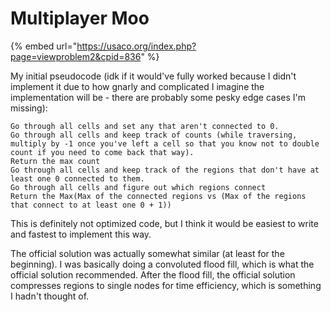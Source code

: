 # Multiplayer Moo

{% embed url="https://usaco.org/index.php?page=viewproblem2&cpid=836" %}

My initial pseudocode (idk if it would've fully worked because I didn't implement it due to how gnarly and complicated I imagine the implementation will be - there are probably some pesky edge cases I'm missing):

```
Go through all cells and set any that aren't connected to 0.
Go through all cells and keep track of counts (while traversing, multiply by -1 once you've left a cell so that you know not to double count if you need to come back that way).
Return the max count
Go through all cells and keep track of the regions that don't have at least one 0 connected to them. 
Go through all cells and figure out which regions connect
Return the Max(Max of the connected regions vs (Max of the regions that connect to at least one 0 + 1))  
```

This is definitely not optimized code, but I think it would be easiest to write and fastest to implement this way.&#x20;

The official solution was actually somewhat similar (at least for the beginning). I was basically doing a convoluted flood fill, which is what the official solution recommended. After the flood fill, the official solution compresses regions to single nodes for time efficiency, which is something I hadn't thought of.&#x20;
